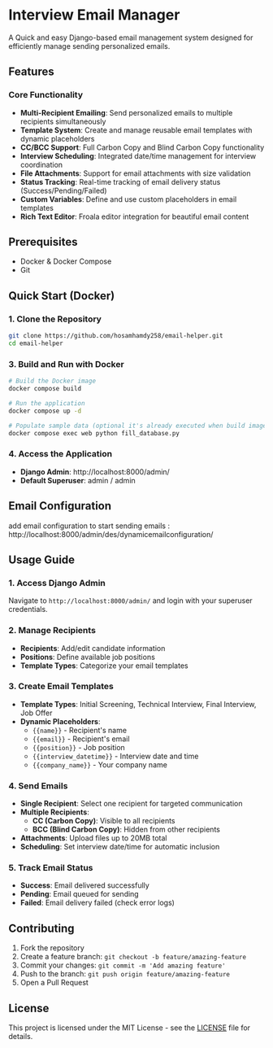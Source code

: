 # Interview Email Manager

A Quick and easy Django-based email management system designed for efficiently manage sending personalized emails.

## Features

### Core Functionality

- **Multi-Recipient Emailing**: Send personalized emails to multiple recipients simultaneously
- **Template System**: Create and manage reusable email templates with dynamic placeholders
- **CC/BCC Support**: Full Carbon Copy and Blind Carbon Copy functionality
- **Interview Scheduling**: Integrated date/time management for interview coordination
- **File Attachments**: Support for email attachments with size validation
- **Status Tracking**: Real-time tracking of email delivery status (Success/Pending/Failed)
- **Custom Variables**: Define and use custom placeholders in email templates
- **Rich Text Editor**: Froala editor integration for beautiful email content

## Prerequisites

- Docker & Docker Compose
- Git

## Quick Start (Docker)

### 1. Clone the Repository

```bash
git clone https://github.com/hosamhamdy258/email-helper.git
cd email-helper
```

### 3. Build and Run with Docker

```bash
# Build the Docker image
docker compose build

# Run the application
docker compose up -d

# Populate sample data (optional it's already executed when build image 1st time)
docker compose exec web python fill_database.py
```

### 4. Access the Application

- **Django Admin**: http://localhost:8000/admin/
- **Default Superuser**: admin / admin

## Email Configuration

add email configuration to start sending emails : http://localhost:8000/admin/des/dynamicemailconfiguration/

## Usage Guide

### 1. Access Django Admin

Navigate to `http://localhost:8000/admin/` and login with your superuser credentials.

### 2. Manage Recipients

- **Recipients**: Add/edit candidate information
- **Positions**: Define available job positions
- **Template Types**: Categorize your email templates

### 3. Create Email Templates

- **Template Types**: Initial Screening, Technical Interview, Final Interview, Job Offer
- **Dynamic Placeholders**:
  - `{{name}}` - Recipient's name
  - `{{email}}` - Recipient's email
  - `{{position}}` - Job position
  - `{{interview_datetime}}` - Interview date and time
  - `{{company_name}}` - Your company name

### 4. Send Emails

- **Single Recipient**: Select one recipient for targeted communication
- **Multiple Recipients**:
  - **CC (Carbon Copy)**: Visible to all recipients
  - **BCC (Blind Carbon Copy)**: Hidden from other recipients
- **Attachments**: Upload files up to 20MB total
- **Scheduling**: Set interview date/time for automatic inclusion

### 5. Track Email Status

- **Success**: Email delivered successfully
- **Pending**: Email queued for sending
- **Failed**: Email delivery failed (check error logs)

## Contributing

1. Fork the repository
2. Create a feature branch: `git checkout -b feature/amazing-feature`
3. Commit your changes: `git commit -m 'Add amazing feature'`
4. Push to the branch: `git push origin feature/amazing-feature`
5. Open a Pull Request

## License

This project is licensed under the MIT License - see the [LICENSE](LICENSE) file for details.
